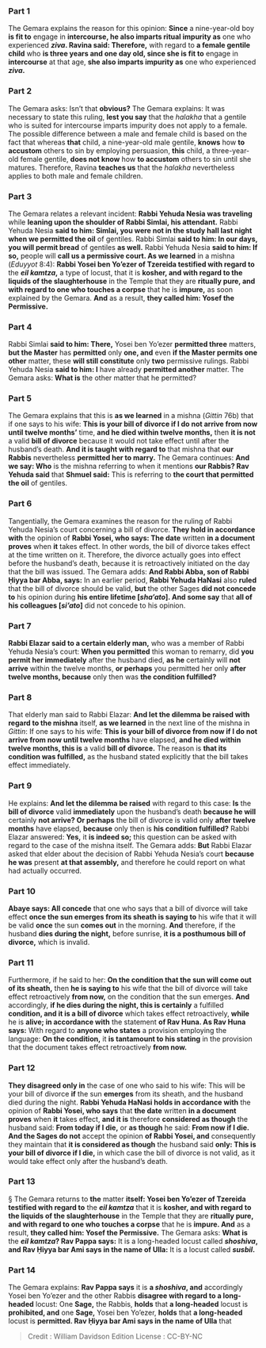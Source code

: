
### Part 1
The Gemara explains the reason for this opinion: <b>Since</b> a nine-year-old boy <b>is fit to</b> engage in <b>intercourse, he also imparts ritual impurity as</b> one who experienced <b><i>ziva</i>. Ravina said: Therefore,</b> with regard to <b>a female gentile child</b> who <b>is three years and one day old, since she is fit to</b> engage in <b>intercourse</b> at that age, <b>she also imparts impurity as</b> one who experienced <b><i>ziva</i>.</b>

### Part 2
The Gemara asks: Isn’t that <b>obvious?</b> The Gemara explains: It was necessary to state this ruling, <b>lest you say</b> that the <i>halakha</i> that a gentile who is suited for intercourse imparts impurity does not apply to a female. The possible difference between a male and female child is based on the fact that whereas <b>that</b> child, a nine-year-old male gentile, <b>knows</b> how <b>to accustom</b> others to sin by employing persuasion, <b>this</b> child, a three-year-old female gentile, <b>does not know</b> how <b>to accustom</b> others to sin until she matures. Therefore, Ravina <b>teaches us</b> that the <i>halakha</i> nevertheless applies to both male and female children.

### Part 3
The Gemara relates a relevant incident: <b>Rabbi Yehuda Nesia was traveling</b> while <b>leaning upon the shoulder of Rabbi Simlai, his attendant.</b> Rabbi Yehuda Nesia <b>said to him: Simlai, you were not in the study hall last night when we permitted the oil</b> of gentiles. Rabbi Simlai <b>said to him: In our days, you will permit bread</b> of gentiles <b>as well.</b> Rabbi Yehuda Nesia <b>said to him: If so,</b> people will <b>call us a permissive court. As we learned</b> in a mishna (<i>Eduyyot</i> 8:4): <b>Rabbi Yosei ben Yo’ezer of Tzereida testified with regard to</b> the <b><i>eil kamtza</i>,</b> a type of locust, that it is <b>kosher, and with regard to the liquids of the slaughterhouse</b> in the Temple that they are <b>ritually pure, and with regard to one who touches a corpse</b> that he is <b>impure,</b> as soon explained by the Gemara. <b>And</b> as a result, <b>they called him: Yosef the Permissive.</b>

### Part 4
Rabbi Simlai <b>said to him: There,</b> Yosei ben Yo’ezer <b>permitted three</b> matters, <b>but the Master</b> has <b>permitted</b> only <b>one, and</b> even <b>if the Master permits one other</b> matter, these <b>will still constitute</b> only <b>two</b> permissive rulings. Rabbi Yehuda Nesia <b>said to him: I</b> have already <b>permitted another</b> matter. The Gemara asks: <b>What is</b> the other matter that he permitted?

### Part 5
The Gemara explains that this is <b>as we learned</b> in a mishna (<i>Gittin</i> 76b) that if one says to his wife: <b>This is your bill of divorce if I do not arrive from now until twelve months’</b> time, <b>and he died within twelve months,</b> then <b>it is not</b> a valid <b>bill of divorce</b> because it would not take effect until after the husband’s death. <b>And it is taught with regard to</b> that mishna that <b>our Rabbis</b> nevertheless <b>permitted her to marry.</b> The Gemara continues: <b>And we say: Who</b> is the mishna referring to when it mentions <b>our Rabbis? Rav Yehuda said</b> that <b>Shmuel said:</b> This is referring to <b>the court that permitted the oil</b> of gentiles.

### Part 6
Tangentially, the Gemara examines the reason for the ruling of Rabbi Yehuda Nesia’s court concerning a bill of divorce. <b>They hold in accordance with</b> the opinion of <b>Rabbi Yosei, who says: The date</b> written <b>in a document proves</b> when <b>it</b> takes effect. In other words, the bill of divorce takes effect at the time written on it. Therefore, the divorce actually goes into effect before the husband’s death, because it is retroactively initiated on the day that the bill was issued. The Gemara adds: <b>And Rabbi Abba, son of Rabbi Ḥiyya bar Abba, says:</b> In an earlier period, <b>Rabbi Yehuda HaNasi</b> also <b>ruled</b> that the bill of divorce should be valid, <b>but</b> the other Sages <b>did not concede to</b> his opinion during <b>his entire lifetime [<i>sha’ato</i>]. And some say</b> that <b>all of his colleagues [<i>si’ato</i>]</b> did not concede to his opinion.

### Part 7
<b>Rabbi Elazar said to a certain elderly man,</b> who was a member of Rabbi Yehuda Nesia’s court: <b>When you permitted</b> this woman to remarry, did <b>you permit her immediately</b> after the husband died, <b>as he</b> certainly will <b>not arrive</b> within the twelve months, <b>or perhaps</b> you permitted her only <b>after twelve months, because</b> only then was <b>the condition fulfilled?</b>

### Part 8
That elderly man said to Rabbi Elazar: <b>And let the dilemma be raised with regard to the mishna</b> itself, <b>as we learned</b> in the next line of the mishna in <i>Gittin</i>: If one says to his wife: <b>This is your bill of divorce from now if I do not arrive from now until twelve months</b> have elapsed, <b>and he died within twelve months, this is</b> a valid <b>bill of divorce.</b> The reason is <b>that its condition was fulfilled,</b> as the husband stated explicitly that the bill takes effect immediately.

### Part 9
He explains: <b>And let the dilemma be raised</b> with regard to this case: <b>Is</b> the <b>bill of divorce</b> valid <b>immediately</b> upon the husband’s death <b>because he will</b> certainly <b>not arrive? Or perhaps</b> the bill of divorce is valid only <b>after twelve months</b> have elapsed, <b>because</b> only then is <b>his condition fulfilled?</b> Rabbi Elazar answered: <b>Yes,</b> it <b>is indeed so;</b> this question can be asked with regard to the case of the mishna itself. The Gemara adds: <b>But</b> Rabbi Elazar asked that elder about the decision of Rabbi Yehuda Nesia’s court <b>because he was</b> present <b>at that assembly,</b> and therefore he could report on what had actually occurred.

### Part 10
<b>Abaye says: All concede</b> that one who says that a bill of divorce will take effect <b>once the sun emerges from its sheath is saying to</b> his wife that it will be valid <b>once</b> the sun <b>comes out</b> in the morning. <b>And</b> therefore, if the husband <b>dies during the night,</b> before sunrise, <b>it is a posthumous bill of divorce,</b> which is invalid.

### Part 11
Furthermore, if he said to her: <b>On the condition that the sun will come out of its sheath,</b> then <b>he is saying to</b> his wife that the bill of divorce will take effect retroactively <b>from now,</b> on the condition that the sun emerges. <b>And</b> accordingly, <b>if he dies during the night, this is certainly</b> a fulfilled <b>condition, and it is a bill of divorce</b> which takes effect retroactively, <b>while</b> he is <b>alive; in accordance with</b> the statement <b>of Rav Huna. As Rav Huna says:</b> With regard to <b>anyone who states</b> a provision employing the language: <b>On the condition,</b> it <b>is tantamount to his stating</b> in the provision that the document takes effect retroactively <b>from now.</b>

### Part 12
<b>They disagreed only in</b> the case of one who said to his wife: This will be your bill of divorce <b>if</b> the sun <b>emerges</b> from its sheath, and the husband died during the night. <b>Rabbi Yehuda HaNasi holds in accordance with</b> the opinion of <b>Rabbi Yosei, who says</b> that <b>the date</b> written <b>in a document proves</b> when <b>it</b> takes effect, <b>and it is</b> therefore <b>considered as though</b> the husband said: <b>From today if I die,</b> or <b>as though</b> he said: <b>From now if I die. And the Sages do not</b> accept the opinion <b>of Rabbi Yosei, and</b> consequently they maintain that <b>it is considered as though</b> the husband said <b>only: This is your bill of divorce if I die,</b> in which case the bill of divorce is not valid, as it would take effect only after the husband’s death.

### Part 13
§ The Gemara returns to <b>the</b> matter <b>itself: Yosei ben Yo’ezer of Tzereida testified with regard to</b> the <b><i>eil kamtza</i></b> that it is <b>kosher, and with regard to the liquids of the slaughterhouse</b> in the Temple that they are <b>ritually pure, and with regard to one who touches a corpse</b> that he is <b>impure. And</b> as a result, <b>they called him: Yosef the Permissive.</b> The Gemara asks: <b>What is</b> the <b><i>eil kamtza</i>? Rav Pappa says:</b> It is a long-headed locust called <b><i>shoshiva</i>, and Rav Ḥiyya bar Ami says in the name of Ulla:</b> It is a locust called <b><i>susbil</i>.</b>

### Part 14
The Gemara explains: <b>Rav Pappa says</b> it is <b>a <i>shoshiva</i>, and</b> accordingly Yosei ben Yo’ezer and the other Rabbis <b>disagree with regard to a long-headed</b> locust: One <b>Sage,</b> the Rabbis, <b>holds</b> that <b>a long-headed</b> locust is <b>prohibited, and</b> one <b>Sage,</b> Yosei ben Yo’ezer, <b>holds</b> that <b>a long-headed</b> locust is <b>permitted. Rav Ḥiyya bar Ami says in the name of Ulla</b> that

>Credit : William Davidson Edition
>License : CC-BY-NC